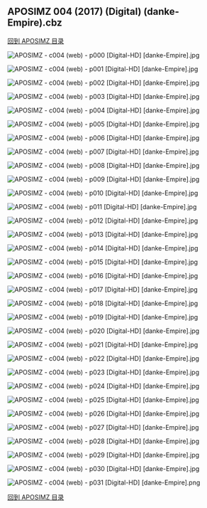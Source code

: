 ## APOSIMZ 004 (2017) (Digital) (danke-Empire).cbz


[回到 APOSIMZ 目录](https://github.com/alicewish/markdown/blob/master/series/APOSIMZ.md)


![APOSIMZ - c004 (web) - p000 [Digital-HD] [danke-Empire].jpg](https://wx1.sinaimg.cn/large/6a9fdecagy1fpchb4e44bj21kw2904qp.jpg)

![APOSIMZ - c004 (web) - p001 [Digital-HD] [danke-Empire].jpg](https://wx1.sinaimg.cn/large/6a9fdecagy1fpchb9pib8j21kw28z4qp.jpg)

![APOSIMZ - c004 (web) - p002 [Digital-HD] [danke-Empire].jpg](https://wx1.sinaimg.cn/large/6a9fdecagy1fpchbekb26j21kw28z4qp.jpg)

![APOSIMZ - c004 (web) - p003 [Digital-HD] [danke-Empire].jpg](https://wx1.sinaimg.cn/large/6a9fdecagy1fpchbiws0gj21kw28znjd.jpg)

![APOSIMZ - c004 (web) - p004 [Digital-HD] [danke-Empire].jpg](https://wx1.sinaimg.cn/large/6a9fdecagy1fpchbmux5cj21kw28zdxc.jpg)

![APOSIMZ - c004 (web) - p005 [Digital-HD] [danke-Empire].jpg](https://wx1.sinaimg.cn/large/6a9fdecagy1fpchbqwm51j21kw28z1kx.jpg)

![APOSIMZ - c004 (web) - p006 [Digital-HD] [danke-Empire].jpg](https://wx1.sinaimg.cn/large/6a9fdecagy1fpchbyzkdlj21kw28ze81.jpg)

![APOSIMZ - c004 (web) - p007 [Digital-HD] [danke-Empire].jpg](https://wx1.sinaimg.cn/large/6a9fdecagy1fpd3mky0zqj21kw28z1kx.jpg)

![APOSIMZ - c004 (web) - p008 [Digital-HD] [danke-Empire].jpg](https://wx1.sinaimg.cn/large/6a9fdecagy1fpd3mp8qjoj21kw28z1ee.jpg)

![APOSIMZ - c004 (web) - p009 [Digital-HD] [danke-Empire].jpg](https://wx1.sinaimg.cn/large/6a9fdecagy1fpchdudsglj21kw28ze82.jpg)

![APOSIMZ - c004 (web) - p010 [Digital-HD] [danke-Empire].jpg](https://wx1.sinaimg.cn/large/6a9fdecagy1fpchdzefqfj21kw28z4qp.jpg)

![APOSIMZ - c004 (web) - p011 [Digital-HD] [danke-Empire].jpg](https://wx1.sinaimg.cn/large/6a9fdecagy1fpchefais9j21kw28zu0x.jpg)

![APOSIMZ - c004 (web) - p012 [Digital-HD] [danke-Empire].jpg](https://wx1.sinaimg.cn/large/6a9fdecagy1fpd3mve2rrj21kw28znpd.jpg)

![APOSIMZ - c004 (web) - p013 [Digital-HD] [danke-Empire].jpg](https://wx1.sinaimg.cn/large/6a9fdecagy1fpchftx4hhj21kw28zu0x.jpg)

![APOSIMZ - c004 (web) - p014 [Digital-HD] [danke-Empire].jpg](https://wx1.sinaimg.cn/large/6a9fdecagy1fpchg1660oj21kw28zkjl.jpg)

![APOSIMZ - c004 (web) - p015 [Digital-HD] [danke-Empire].jpg](https://wx1.sinaimg.cn/large/6a9fdecagy1fpchgcrchvj21kw28zu0x.jpg)

![APOSIMZ - c004 (web) - p016 [Digital-HD] [danke-Empire].jpg](https://wx1.sinaimg.cn/large/6a9fdecagy1fpchgihyvmj21kw28z4qp.jpg)

![APOSIMZ - c004 (web) - p017 [Digital-HD] [danke-Empire].jpg](https://wx1.sinaimg.cn/large/6a9fdecagy1fpchgo3todj21kw28z7wh.jpg)

![APOSIMZ - c004 (web) - p018 [Digital-HD] [danke-Empire].jpg](https://wx1.sinaimg.cn/large/6a9fdecagy1fpd3ooa63hj21kw28ze82.jpg)

![APOSIMZ - c004 (web) - p019 [Digital-HD] [danke-Empire].jpg](https://wx1.sinaimg.cn/large/6a9fdecagy1fpchi35y1sj21kw28zb29.jpg)

![APOSIMZ - c004 (web) - p020 [Digital-HD] [danke-Empire].jpg](https://wx1.sinaimg.cn/large/6a9fdecagy1fpchi7sn14j21kw28z4my.jpg)

![APOSIMZ - c004 (web) - p021 [Digital-HD] [danke-Empire].jpg](https://wx1.sinaimg.cn/large/6a9fdecagy1fpchicw307j21kw28z4qp.jpg)

![APOSIMZ - c004 (web) - p022 [Digital-HD] [danke-Empire].jpg](https://wx1.sinaimg.cn/large/6a9fdecagy1fpchii77uyj21kw28z4qp.jpg)

![APOSIMZ - c004 (web) - p023 [Digital-HD] [danke-Empire].jpg](https://wx1.sinaimg.cn/large/6a9fdecagy1fpchimcet3j21kw28zqpb.jpg)

![APOSIMZ - c004 (web) - p024 [Digital-HD] [danke-Empire].jpg](https://wx1.sinaimg.cn/large/6a9fdecagy1fpchiqkck8j21kw28zkg0.jpg)

![APOSIMZ - c004 (web) - p025 [Digital-HD] [danke-Empire].jpg](https://wx1.sinaimg.cn/large/6a9fdecagy1fpchivawcwj21kw28z4ns.jpg)

![APOSIMZ - c004 (web) - p026 [Digital-HD] [danke-Empire].jpg](https://wx1.sinaimg.cn/large/6a9fdecagy1fpchizje34j21kw28zawg.jpg)

![APOSIMZ - c004 (web) - p027 [Digital-HD] [danke-Empire].jpg](https://wx1.sinaimg.cn/large/6a9fdecagy1fpd3ouge3rj21kw28z4qp.jpg)

![APOSIMZ - c004 (web) - p028 [Digital-HD] [danke-Empire].jpg](https://wx1.sinaimg.cn/large/6a9fdecagy1fpchkfcj2rj21kw28zqoq.jpg)

![APOSIMZ - c004 (web) - p029 [Digital-HD] [danke-Empire].jpg](https://wx1.sinaimg.cn/large/6a9fdecagy1fpchkl04jnj21kw28zb29.jpg)

![APOSIMZ - c004 (web) - p030 [Digital-HD] [danke-Empire].jpg](https://wx1.sinaimg.cn/large/6a9fdecagy1fpchksdah3j21kw28zqv5.jpg)

![APOSIMZ - c004 (web) - p031 [Digital-HD] [danke-Empire].png](https://wx1.sinaimg.cn/large/6a9fdecagy1fp235yz1puj21kw28z0ou.jpg)

[回到 APOSIMZ 目录](https://github.com/alicewish/markdown/blob/master/series/APOSIMZ.md)

